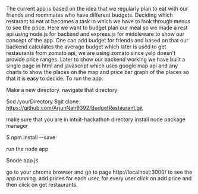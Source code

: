 The current app is based on the idea that we regularly plan to eat with our friends and roommates who have different budgets. 
Deciding which restarant to eat at becomes a task in which we have to look through menus to see the price. Here we want to budget plan our
meal so we made a rest api using node.js for backend and express.js for middleware to show our concept of the app. One can add budget for 
friends and based on that our backend calculates the average budget which later is used to get restaurants from zomato api, we are using zomato
since yelp doesn't provide price ranges. Later to show our backend working we have built a single page in html and javascript which uses google
map api and any charts to show the places on the map and price bar graph of the places so that it is easy to decide. To run the app.


Make a new directory. 
navigate that directory

$cd /yourDirectory
$git clone https://github.com/ArjunNair9392/BudgetRestaurant.git

make sure that you are in intuit-hackathon directory
install node package manager 

$ npm install --save

run the node app


$node app.js

go to your chrome browser and go to page http://localhost:3000/ to see the app running.
add prices for each user, for every user click on add price and then click on get restaurants. 


